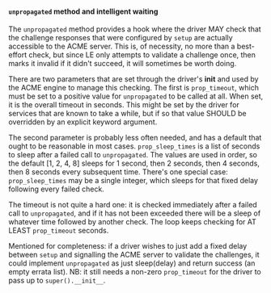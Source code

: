 #### `unpropagated` method and intelligent waiting

The `unpropagated` method provides a hook where the driver MAY check that
the challenge responses that were configured by `setup` are actually
accessible to the ACME server.  This is, of necessity, no more than a
best-effort check, but since LE only attempts to validate a challenge once,
then marks it invalid if it didn't succeed, it will sometimes be worth
doing.

There are two parameters that are set through the driver's __init__ and used
by the ACME engine to manage this checking.  The first is `prop_timeout`,
which must be set to a positive value for `unpropagated` to be called at all. 
When set, it is the overall timeout in seconds.  This might be set by the
driver for services that are known to take a while, but if so that value
SHOULD be overridden by an explicit keyword argument.

The second parameter is probably less often needed, and has a default that
ought to be reasonable in most cases.  `prop_sleep_times` is a list of
seconds to sleep after a failed call to `unpropagated`.  The values are used
in order, so the default [1, 2, 4, 8] sleeps for 1 second, then 2 seconds,
then 4 seconds, then 8 seconds every subsequent time.  There's one special
case: `prop_sleep_times` may be a single integer, which sleeps for that
fixed delay following every failed check.

The timeout is not quite a hard one: it is checked immediately after a
failed call to `unpropagated`, and if it has not been exceeded there will be
a sleep of whatever time followed by another check.  The loop keeps checking
for AT LEAST `prop_timeout` seconds.

Mentioned for completeness: if a driver wishes to just add a fixed delay
between `setup` and signalling the ACME server to validate the challenges,
it could implement `unpropagated` as just sleep(delay) and return success (an
empty errata list).  NB: it still needs a non-zero `prop_timeout` for the
driver to pass up to `super().__init__`.
